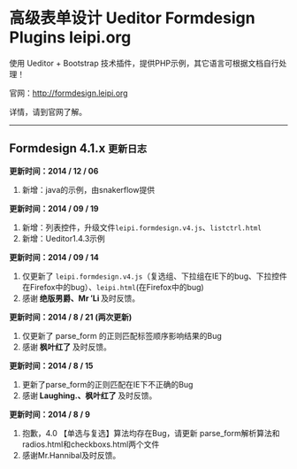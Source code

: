 高级表单设计 Ueditor Formdesign Plugins leipi.org
==========

使用 Ueditor + Bootstrap 技术插件，提供PHP示例，其它语言可根据文档自行处理！

官网：http://formdesign.leipi.org

详情，请到官网了解。

<hr/>
<div class="row well">
    <h2>Formdesign 4.1.x <small>更新日志</small></h2>
	 <p>
        <strong>更新时间：2014 / 12 / 06</strong>
        <br/>
        <ol>
            <li>新增：java的示例，由snakerflow提供</li>
        </ol>
     </p>
    <p>
        <strong>更新时间：2014 / 09 / 19</strong>
        <br/>
        <ol>
            <li>新增：列表控件，升级文件<code>leipi.formdesign.v4.js</code>、<code>listctrl.html</code></li>
            <li>新增：Ueditor1.4.3示例</li>
        </ol>
     </p>
     <p>
        <strong>更新时间：2014 / 09 / 14</strong>
        <br/>
        <ol>
            <li>仅更新了  <code>leipi.formdesign.v4.js</code>（复选组、下拉组在IE下的bug、下拉控件在Firefox中的bug）、<code>leipi.html</code>(在Firefox中的bug)</li>
            <li>感谢<b> 绝版男爵、Mr ′Li </b>及时反馈。</li>
        </ol>
     </p>
     <p>
        <strong>更新时间：2014 / 8 / 21 (两次更新)</strong>
        <br/>
        <ol>
            <li>仅更新了 parse_form 的正则匹配标签顺序影响结果的Bug</li>
            <li>感谢<b> 枫叶红了 </b>及时反馈。</li>
        </ol>
     </p>
    <p>
        <strong>更新时间：2014 / 8 / 15</strong>
        <br/>
        <ol>
            <li>更新了parse_form的正则匹配在IE下不正确的Bug</li>
            <li>感谢<b> Laughing.、枫叶红了 </b>及时反馈。</li>
        </ol>
     </p>
     <p>
        <strong>更新时间：2014 / 8 / 9</strong>
        <br/>
        <ol>
            <li>抱歉，4.0 【单选与复选】算法均存在Bug，请更新 parse_form解析算法和radios.html和checkboxs.html两个文件</li>
            <li>感谢Mr.Hannibal及时反馈。</li>
        </ol>
     </p>

   
</div>

